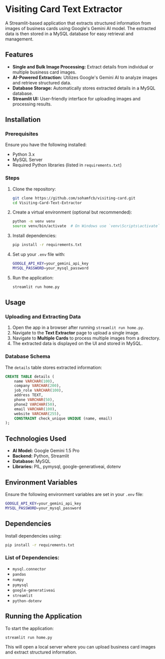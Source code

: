 # Visiting Card Text Extractor

A Streamlit-based application that extracts structured information from images of business cards using Google's Gemini AI model. The extracted data is then stored in a MySQL database for easy retrieval and management.

## Features
- **Single and Bulk Image Processing:** Extract details from individual or multiple business card images.
- **AI-Powered Extraction:** Utilizes Google's Gemini AI to analyze images and retrieve structured data.
- **Database Storage:** Automatically stores extracted details in a MySQL database.
- **Streamlit UI:** User-friendly interface for uploading images and processing results.

## Installation
### Prerequisites
Ensure you have the following installed:
- Python 3.x
- MySQL Server
- Required Python libraries (listed in `requirements.txt`)

### Steps
1. Clone the repository:
   ```sh
   git clone https://github.com/sohamfcb/visiting-card.git
   cd Visiting-Card-Text-Extractor
   ```
2. Create a virtual environment (optional but recommended):
   ```sh
   python -m venv venv
   source venv/bin/activate  # On Windows use `venv\Scripts\activate`
   ```
3. Install dependencies:
   ```sh
   pip install -r requirements.txt
   ```
4. Set up your `.env` file with:
   ```sh
   GOOGLE_API_KEY=your_gemini_api_key
   MYSQL_PASSWORD=your_mysql_password
   ```
5. Run the application:
   ```sh
   streamlit run home.py
   ```

## Usage
### Uploading and Extracting Data
1. Open the app in a browser after running `streamlit run home.py`.
2. Navigate to the **Text Extractor** page to upload a single image.
3. Navigate to **Multiple Cards** to process multiple images from a directory.
4. The extracted data is displayed on the UI and stored in MySQL.

### Database Schema
The `details` table stores extracted information:
```sql
CREATE TABLE details (
    name VARCHAR(100),
    company VARCHAR(200),
    job_role VARCHAR(100),
    address TEXT,
    phone VARCHAR(50),
    phone2 VARCHAR(50),
    email VARCHAR(100),
    website VARCHAR(255),
    CONSTRAINT check_unique UNIQUE (name, email)
);
```

## Technologies Used
- **AI Model:** Google Gemini 1.5 Pro
- **Backend:** Python, Streamlit
- **Database:** MySQL
- **Libraries:** PIL, pymysql, google-generativeai, dotenv

## Environment Variables
Ensure the following environment variables are set in your `.env` file:
```sh
GOOGLE_API_KEY=your_gemini_api_key
MYSQL_PASSWORD=your_mysql_password
```

## Dependencies
Install dependencies using:
```sh
pip install -r requirements.txt
```
### List of Dependencies:
- `mysql.connector`
- `pandas`
- `numpy`
- `pymysql`
- `google-generativeai`
- `streamlit`
- `python-dotenv`

## Running the Application
To start the application:
```sh
streamlit run home.py
```

This will open a local server where you can upload business card images and extract structured information.

